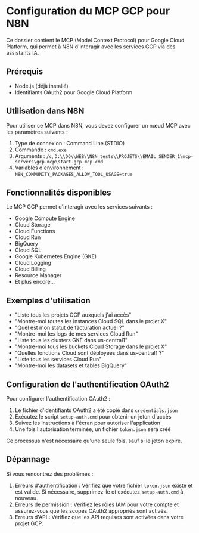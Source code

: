 # Configuration du MCP GCP pour N8N

Ce dossier contient le MCP (Model Context Protocol) pour Google Cloud Platform, qui permet à N8N d'interagir avec les services GCP via des assistants IA.

## Prérequis

- Node.js (déjà installé)
- Identifiants OAuth2 pour Google Cloud Platform

## Utilisation dans N8N

Pour utiliser ce MCP dans N8N, vous devez configurer un nœud MCP avec les paramètres suivants :

1. Type de connexion : Command Line (STDIO)
2. Commande : `cmd.exe`
3. Arguments : `/c`, `D:\\DO\\WEB\\N8N_tests\\PROJETS\\EMAIL_SENDER_1\mcp-servers\gcp-mcp\start-gcp-mcp.cmd`
4. Variables d'environnement : `N8N_COMMUNITY_PACKAGES_ALLOW_TOOL_USAGE=true`

## Fonctionnalités disponibles

Le MCP GCP permet d'interagir avec les services suivants :

- Google Compute Engine
- Cloud Storage
- Cloud Functions
- Cloud Run
- BigQuery
- Cloud SQL
- Google Kubernetes Engine (GKE)
- Cloud Logging
- Cloud Billing
- Resource Manager
- Et plus encore...

## Exemples d'utilisation

- "Liste tous les projets GCP auxquels j'ai accès"
- "Montre-moi toutes les instances Cloud SQL dans le projet X"
- "Quel est mon statut de facturation actuel ?"
- "Montre-moi les logs de mes services Cloud Run"
- "Liste tous les clusters GKE dans us-central1"
- "Montre-moi tous les buckets Cloud Storage dans le projet X"
- "Quelles fonctions Cloud sont déployées dans us-central1 ?"
- "Liste tous les services Cloud Run"
- "Montre-moi les datasets et tables BigQuery"

## Configuration de l'authentification OAuth2

Pour configurer l'authentification OAuth2 :

1. Le fichier d'identifiants OAuth2 a été copié dans `credentials.json`
2. Exécutez le script `setup-auth.cmd` pour obtenir un jeton d'accès
3. Suivez les instructions à l'écran pour autoriser l'application
4. Une fois l'autorisation terminée, un fichier `token.json` sera créé

Ce processus n'est nécessaire qu'une seule fois, sauf si le jeton expire.

## Dépannage

Si vous rencontrez des problèmes :

1. Erreurs d'authentification : Vérifiez que votre fichier `token.json` existe et est valide. Si nécessaire, supprimez-le et exécutez `setup-auth.cmd` à nouveau.
2. Erreurs de permission : Vérifiez les rôles IAM pour votre compte et assurez-vous que les scopes OAuth2 appropriés sont activés.
3. Erreurs d'API : Vérifiez que les API requises sont activées dans votre projet GCP.
